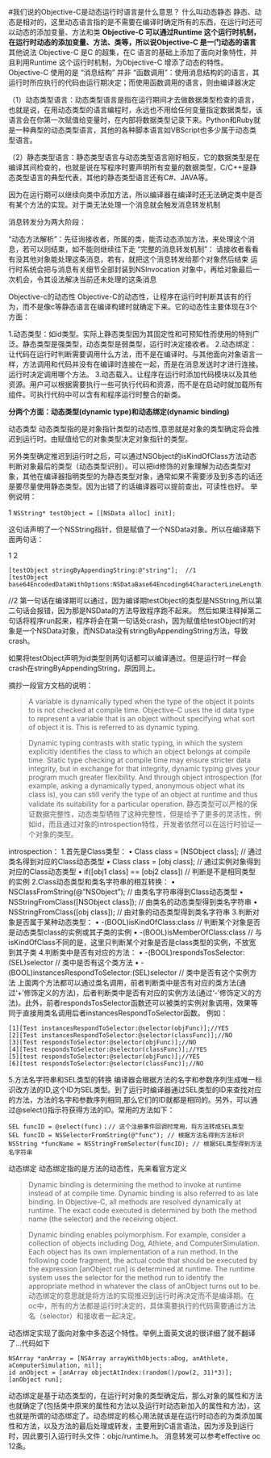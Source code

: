 #我们说的Objective-C是动态运行时语言是什么意思？
什么叫动态静态
静态、动态是相对的，这里动态语言指的是不需要在编译时确定所有的东西，在运行时还可以动态的添加变量、方法和类
**Objective-C 可以通过Runtime 这个运行时机制，在运行时动态的添加变量、方法、类等，所以说Objective-C 是一门动态的语言**
其他说法
Objective-C 是C 的超集，在C 语言的基础上添加了面向对象特性，并且利用Runtime 这个运行时机制，为Objective-C 增添了动态的特性。
Objective-C 使用的是 “消息结构” 并非 “函数调用”：使用消息结构的的语言，其运行时所应执行的代码由运行期决定；而使用函数调用的语言，则由编译器决定

（1）动态类型语言：动态类型语言是指在运行期间才去做数据类型检查的语言，也就是说，在用动态类型的语言编程时，永远也不用给任何变量指定数据类型，该语言会在你第一次赋值给变量时，在内部将数据类型记录下来。Python和Ruby就是一种典型的动态类型语言，其他的各种脚本语言如VBScript也多少属于动态类型语言。

（2）静态类型语言：静态类型语言与动态类型语言刚好相反，它的数据类型是在编译其间检查的，也就是说在写程序时要声明所有变量的数据类型，C/C++是静态类型语言的典型代表，其他的静态类型语言还有C#、JAVA等。

因为在运行期可以继续向类中添加方法，所以编译器在编译时还无法确定类中是否有某个方法的实现。对于类无法处理一个消息就会触发消息转发机制

消息转发分为两大阶段：

“动态方法解析”：先征询接收者，所属的类，能否动态添加方法，来处理这个消息，若可以则结束，如不能则继续往下走 
“完整的消息转发机制”： 
请接收者看看有没其他对象能处理这条消息，若有，就把这个消息转发给那个对象然后结束 
运行时系统会把与消息有关细节全部封装到NSInvocation 对象中，再给对象最后一次机会，令其设法解决当前还未处理的这条消息

Objective-c的动态性
Objective-C的动态性，让程序在运行时判断其该有的行为，而不是像c等静态语言在编译构建时就确定下来。它的动态性主要体现在3个方面：

1.动态类型：如id类型。实际上静态类型因为其固定性和可预知性而使用的特别广泛。静态类型是强类型，动态类型是弱类型，运行时决定接收者。
2.动态绑定：让代码在运行时判断需要调用什么方法，而不是在编译时。与其他面向对象语言一样，方法调用和代码并没有在编译时连接在一起，而是在消息发送时才进行连接。运行时决定调用哪个方法。
3.动态载入。让程序在运行时添加代码模块以及其他资源。用户可以根据需要执行一些可执行代码和资源，而不是在启动时就加载所有组件。可执行代码中可以含有和程序运行时整合的新类。

**分两个方面：动态类型(dynamic type)和动态绑定(dynamic binding)**

动态类型
动态类型指的是对象指针类型的动态性,意思就是对象的类型确定将会推迟到运行时。由赋值给它的对象类型决定对象指针的类型。

另外类型确定推迟到运行时之后，可以通过NSObject的isKindOfClass方法动态判断对象最后的类型（动态类型识别）。可以把id修饰的对象理解为动态类型对象，其他在编译器指明类型的为静态类型对象，通常如果不需要涉及到多态的话还是要尽量使用静态类型。因为出错了的话编译器可以提前查出，可读性也好。
举例说明：

1
`NSString* testObject = [[NSData alloc] init];`

这句话声明了一个NSString指针，但是赋值了一个NSData对象。所以在编译期下面两句话：

1
2

```
[testObject stringByAppendingString:@"string"];  //1
[testObject base64EncodedDataWithOptions:NSDataBase64Encoding64CharacterLineLength];
```
 //2
第一句话在编译期可以通过，因为编译期testObject的类型是NSString,所以第二句话会报错，因为那是NSData的方法导致程序跑不起来。
然后如果注释掉第二句话将程序run起来，程序将会在第一句话处crash，因为赋值给testObject的对象是一个NSData对象，而NSData没有stringByAppendingString方法，导致crash。

如果将testObject声明为id类型则两句话都可以编译通过。但是运行时一样会crash在stringByAppendingString，原因同上。

摘抄一段官方文档的说明：

> A variable is dynamically typed when the type of the object it points to is not 
> checked at compile time. Objective-C uses the id data type to represent a variable 
> that is an object without specifying what sort of object it is. This is referred 
> to as dynamic typing.

> Dynamic typing contrasts with static typing, in which the system explicitly 
> identifies the class to which an object belongs at compile time. Static type 
> checking at compile time may ensure stricter data integrity, but in exchange for 
> that integrity, dynamic typing gives your program much greater flexibility. And 
> through object introspection (for example, asking a dynamically typed, anonymous 
> object what its class is), you can still verify the type of an object at runtime
> and thus validate its suitability for a particular operation.
静态类型可以严格的保证数据完整性，动态类型牺牲了这种完整性，但是给予了更多的灵活性，例如id，而且通过对象的introspection特性，开发者依然可以在运行时验证一个对象的类型。

introspection：
1.首先是Class类型：
• Class class = [NSObject class]; // 通过类名得到对应的Class动态类型
• Class class = [obj class]; // 通过实例对象得到对应的Class动态类型
• if([obj1 class] == [obj2 class]) // 判断是不是相同类型的实例
2.Class动态类型和类名字符串的相互转换：
• NSClassFromString(@”NSObject”); // 由类名字符串得到Class动态类型
• NSStringFromClass([NSObject class]); // 由类名的动态类型得到类名字符串
• NSStringFromClass([obj class]); // 由对象的动态类型得到类名字符串
3.判断对象是否属于某种动态类型：
• -(BOOL)isKindOfClass:class // 判断某个对象是否是动态类型class的实例或其子类的实例
• -(BOOL)isMemberOfClass:class // 与isKindOfClass不同的是，这里只判断某个对象是否是class类型的实例，不放宽到其子类
4.判断类中是否有对应的方法：
• -(BOOL)respondsTosSelector:(SEL)selector // 类中是否有这个类方法
• -(BOOL)instancesRespondToSelector:(SEL)selector // 类中是否有这个实例方法
上面两个方法都可以通过类名调用，前者判断类中是否有对应的类方法(通过‘+’修饰定义的方法)，后者判断类中是否有对应的实例方法(通过‘-’修饰定义的方法)。此外，前者respondsTosSelector函数还可以被类的实例对象调用，效果等同于直接用类名调用后者instancesRespondToSelector函数。 例如：


```
[1][Test instancesRespondToSelector:@selector(objFunc)];//YES
[2][Test instancesRespondToSelector:@selector(classFunc)];//NO
[3][Test respondsToSelector:@selector(objFunc)];//NO
[4][Test respondsToSelector:@selector(classFunc)];//YES
[5][test respondsToSelector:@selector(objFunc)];//YES
[6][test respondsToSelector:@selector(classFunc)];//NO
```
5.方法名字符串和SEL类型的转换
编译器会根据方法的名字和参数序列生成唯一标识改方法的ID,这个ID为SEL类型。到了运行时编译器通过SEL类型的ID来查找对应的方法，方法的名字和参数序列相同,那么它们的ID就都是相同的。另外，可以通过@select()指示符获得方法的ID。常用的方法如下：


```
SEL funcID = @select(func)；// 这个注册事件回调时常用，将方法转成SEL类型
SEL funcID = NSSelectorFromString(@"func"); // 根据方法名得到方法标识
NSString *funcName = NSStringFromSelector(funcID); // 根据SEL类型得到方法名字符串
```
动态绑定
动态绑定指的是方法的动态性，先来看官方定义

> Dynamic binding is determining the method to invoke at runtime instead of at 
> compile time. Dynamic binding is also referred to as late binding. In Objective-C, 
> all methods are resolved dynamically at runtime. The exact code executed is 
> determined by both the method name (the selector) and the receiving object.

> Dynamic binding enables polymorphism. For example, consider a collection of
>  objects including Dog, Athlete, and ComputerSimulation. Each object has its own 
>  implementation of a run method. In the following code fragment, the actual code 
>  that should be executed by the expression [anObject run] is determined at 
>  runtime. The runtime system uses the selector for the method run to identify the
>   appropriate method in whatever the class of anObject turns out to be.
动态绑定的意思就是将方法的实现推迟到运行时再决定而不是编译期。在oc中，所有的方法都是运行时决定的，具体需要执行的代码需要通过方法名（selector）和接收者一起决定。

动态绑定实现了面向对象中多态这个特性。举例上面英文说的很详细了就不翻译了…代码如下


```
NSArray *anArray = [NSArray arrayWithObjects:aDog, anAthlete, aComputerSimulation, nil];
id anObject = [anArray objectAtIndex:(random()/pow(2, 31)*3)];
[anObject run];
```
动态绑定是基于动态类型的，在运行时对象的类型确定后，那么对象的属性和方法也就确定了(包括类中原来的属性和方法以及运行时动态新加入的属性和方法)，这也就是所谓的动态绑定了。动态绑定的核心用法就该是在运行时动态的为类添加属性和方法，以及方法的最后处理或转发，主要用到C语言语法，因为涉及到运行时，因此要引入运行时头文件：objc/runtime.h。
消息转发可以参考effective oc 12条。

